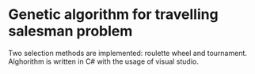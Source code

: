 # Genetic algorithm for travelling salesman problem
Two selection methods are implemented: roulette wheel and tournament. <br/>
Alghorithm is written in C# with the usage of visual studio. 
